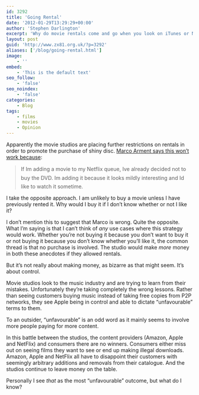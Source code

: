 ```yaml
---
id: 3292
title: 'Going Rental'
date: '2012-01-29T13:29:29+00:00'
author: 'Stephen Darlington'
excerpt: 'Why do movie rentals come and go when you look on iTunes or NetFlix? The studios think they''re being really smart. Are they?'
layout: post
guid: 'http://www.zx81.org.uk/?p=3292'
aliases: ['/blog/going-rental.html']
image:
    - ''
embed:
    - 'This is the default text'
seo_follow:
    - 'false'
seo_noindex:
    - 'false'
categories:
    - Blog
tags:
    - films
    - movies
    - Opinion
---
```


Apparently the movie studios are placing further restrictions on rentals in order to promote the purchase of shiny disc. [Marco Arment says this won’t work because](http://www.marco.org/2012/01/27/netflix-warner-bros-queue-delay):

> If I&#146;m adding a movie to my Netflix queue, I&#146;ve already decided not to buy the DVD. I&#146;m adding it because it looks mildly interesting and I&#146;d like to watch it sometime.

I take the opposite approach. I am unlikely to buy a movie unless I have previously rented it. Why would I buy it if I don’t know whether or not I like it?

I don’t mention this to suggest that Marco is wrong. Quite the opposite. What I’m saying is that I can’t think of *any* use cases where this strategy would work. Whether you’re not buying it because you don’t want to buy it or not buying it because you don’t know whether you’ll like it, the common thread is that no purchase is involved. The studio would make *more* money in both these anecdotes if they allowed rentals.

But it’s not really about making money, as bizarre as that might seem. It’s about control.

Movie studios look to the music industry and are trying to learn from their mistakes. Unfortunately they’re taking completely the wrong lessons. Rather than seeing customers buying music instead of taking free copies from P2P networks, they see Apple being in control and able to dictate “unfavourable” terms to them.

To an outsider, “unfavourable” is an odd word as it mainly seems to involve more people paying for more content.

In this battle between the studios, the content providers (Amazon, Apple and NetFlix) and consumers there are no winners. Consumers either miss out on seeing films they want to see or end up making illegal downloads. Amazon, Apple and NetFlix all have to disappoint their customers with seemingly arbitrary additions and removals from their catalogue. And the studios continue to leave money on the table.

Personally I see *that* as the most “unfavourable” outcome, but what do I know?